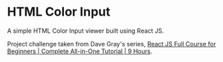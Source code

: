 # HTML Color Input

A simple HTML Color Input viewer built using React JS.

Project challenge taken from Dave Gray's series, [React JS Full Course for Beginners | Complete All-in-One Tutorial | 9 Hours](https://www.youtube.com/watch?v=RVFAyFWO4go&t=9505s).
